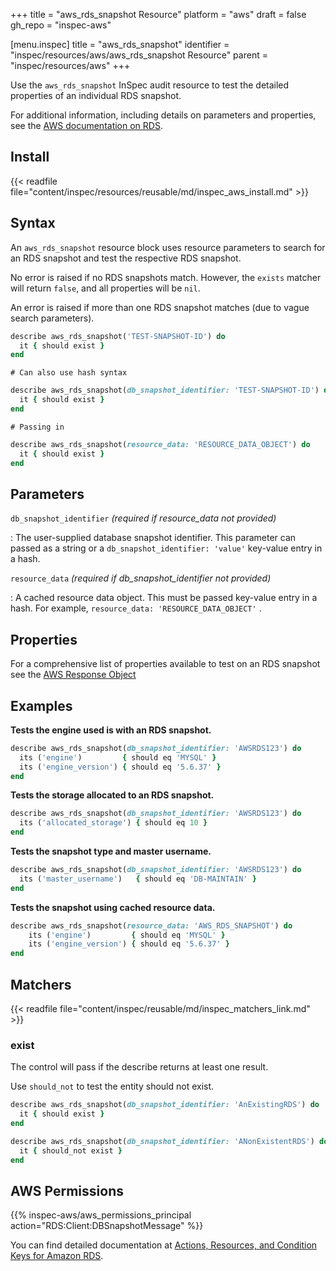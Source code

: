 +++
title = "aws_rds_snapshot Resource"
platform = "aws"
draft = false
gh_repo = "inspec-aws"

[menu.inspec]
title = "aws_rds_snapshot"
identifier = "inspec/resources/aws/aws_rds_snapshot Resource"
parent = "inspec/resources/aws"
+++

Use the `aws_rds_snapshot` InSpec audit resource to test the detailed properties of an individual RDS snapshot.

For additional information, including details on parameters and properties, see the [AWS documentation on RDS](https://docs.aws.amazon.com/AmazonRDS/latest/UserGuide/CHAP_GettingStarted.html).

## Install

{{< readfile file="content/inspec/resources/reusable/md/inspec_aws_install.md" >}}

## Syntax

An `aws_rds_snapshot` resource block uses resource parameters to search for an RDS snapshot and test the respective RDS snapshot.

No error is raised if no RDS snapshots match. However, the `exists` matcher will return `false`, and all properties will be `nil`.

An error is raised if more than one RDS snapshot matches (due to vague search parameters).

```ruby
describe aws_rds_snapshot('TEST-SNAPSHOT-ID') do
  it { should exist }
end
```

    # Can also use hash syntax
```ruby
describe aws_rds_snapshot(db_snapshot_identifier: 'TEST-SNAPSHOT-ID') do
  it { should exist }
end
```

    # Passing in
```ruby
describe aws_rds_snapshot(resource_data: 'RESOURCE_DATA_OBJECT') do
  it { should exist }
end
```

## Parameters

`db_snapshot_identifier` _(required if resource_data not provided)_

: The user-supplied database snapshot identifier.
  This parameter can passed as a string or a `db_snapshot_identifier: 'value'` key-value entry in a hash.

`resource_data` _(required if db_snapshot_identifier not provided)_

: A cached resource data object.
  This must be passed key-value entry in a hash. For example, `resource_data: 'RESOURCE_DATA_OBJECT'` .

## Properties

For a comprehensive list of properties available to test on an RDS snapshot see the [AWS Response Object](https://docs.aws.amazon.com/sdk-for-ruby/v3/api/Aws/RDS/Types/DBSnapshot.html)

## Examples

**Tests the engine used is with an RDS snapshot.**

```ruby
describe aws_rds_snapshot(db_snapshot_identifier: 'AWSRDS123') do
  its ('engine')         { should eq 'MYSQL' }
  its ('engine_version') { should eq '5.6.37' }
end
```


**Tests the storage allocated to an RDS snapshot.**

```ruby
describe aws_rds_snapshot(db_snapshot_identifier: 'AWSRDS123') do
  its ('allocated_storage') { should eq 10 }
end
```


**Tests the snapshot type and master username.**

```ruby
describe aws_rds_snapshot(db_snapshot_identifier: 'AWSRDS123') do
  its ('master_username')   { should eq 'DB-MAINTAIN' }
end
```

**Tests the snapshot using cached resource data.**

```ruby
describe aws_rds_snapshot(resource_data: 'AWS_RDS_SNAPSHOT') do
    its ('engine')         { should eq 'MYSQL' }
    its ('engine_version') { should eq '5.6.37' }
end
```

## Matchers

{{< readfile file="content/inspec/reusable/md/inspec_matchers_link.md" >}}

### exist

The control will pass if the describe returns at least one result.

Use `should_not` to test the entity should not exist.

```ruby
describe aws_rds_snapshot(db_snapshot_identifier: 'AnExistingRDS') do
  it { should exist }
end
```

```ruby
describe aws_rds_snapshot(db_snapshot_identifier: 'ANonExistentRDS') do
  it { should_not exist }
end
```

## AWS Permissions

{{% inspec-aws/aws_permissions_principal action="RDS:Client:DBSnapshotMessage" %}}

You can find detailed documentation at [Actions, Resources, and Condition Keys for Amazon RDS](https://docs.aws.amazon.com/IAM/latest/UserGuide/list_amazonrds.html).
